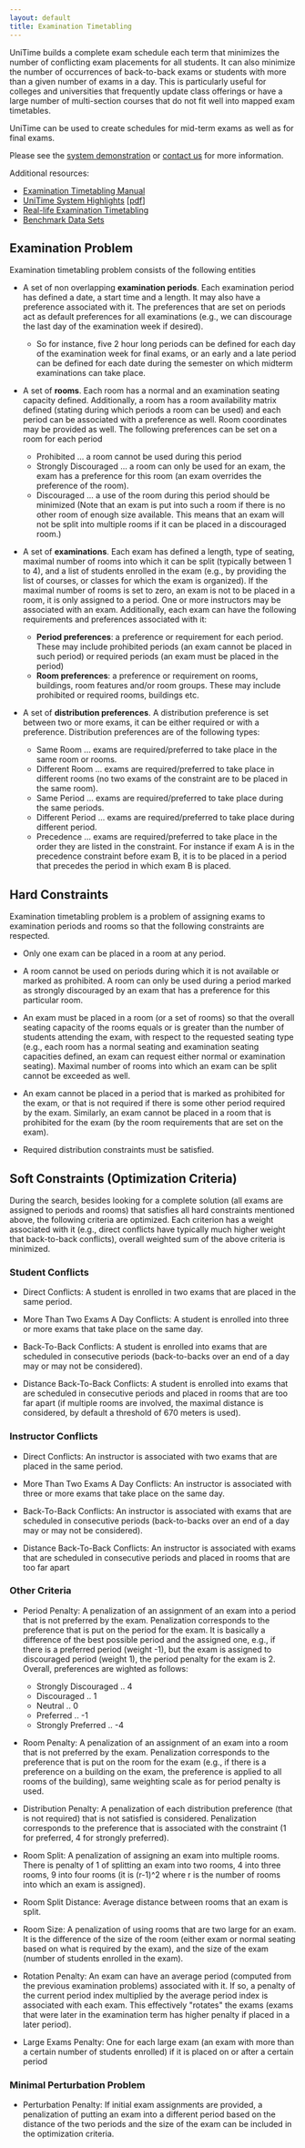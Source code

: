 ```yaml
---
layout: default
title: Examination Timetabling
---
```


UniTime builds a complete exam schedule each term that minimizes the number of conflicting exam placements for all students. It can also minimize the number of occurrences of back-to-back exams or students with more than a given number of exams in a day. This is particularly useful for colleges and universities that frequently update class offerings or have a large number of multi-section courses that do not fit well into mapped exam timetables.

UniTime can be used to create schedules for mid-term exams as well as for final exams.

Please see the [system demonstration](https://demo.unitime.org) or [contact us](mailto:support@unitime.org) for more information.

Additional resources:
* [Examination Timetabling Manual](manuals/examination-timetabling)
* [UniTime System Highlights](https://www.unitime.org/unitime_intro.php) [[pdf](https://www.unitime.org/present/unitime-highlights.pdf)]
* [Real-life Examination Timetabling](https://www.unitime.org/papers/mista13.pdf)
* [Benchmark Data Sets](https://www.unitime.org/exam_datasets.php)

## Examination Problem

Examination timetabling problem consists of the following entities

* A set of non overlapping **examination periods**. Each examination period has defined a date, a start time and a length. It may also have a preference associated with it. The preferences that are set on periods act as default preferences for all examinations (e.g., we can discourage the last day of the examination week if desired).
	* So for instance, five 2 hour long periods can be defined for each day of the examination week for final exams, or an early and a late period can be defined for each date during the semester on which midterm examinations can take place.

* A set of **rooms**. Each room has a normal and an examination seating capacity defined. Additionally, a room has a room availability matrix defined (stating during which periods a room can be used) and each period can be associated with a preference as well. Room coordinates may be provided as well. The following preferences can be set on a room for each period
	* Prohibited ... a room cannot be used during this period
	* Strongly Discouraged ... a room can only be used for an exam, the exam has a preference for this room (an exam overrides the preference of the room).
	* Discouraged ... a use of the room during this period should be minimized (Note that an exam is put into such a room if there is no other room of enough size available. This means that an exam will not be split into multiple rooms if it can be placed in a discouraged room.)

* A set of **examinations**. Each exam has defined a length, type of seating, maximal number of rooms into which it can be split (typically between 1 to 4), and a list of students enrolled in the exam (e.g., by providing the list of courses, or classes for which the exam is organized). If the maximal number of rooms is set to zero, an exam is not to be placed in a room, it is only assigned to a period. One or more instructors may be associated with an exam. Additionally, each exam can have the following requirements and preferences associated with it:
	* **Period preferences**: a preference or requirement for each period. These may include prohibited periods (an exam cannot be placed in such period) or required periods (an exam must be placed in the period)
	* **Room preferences**: a preference or requirement on rooms, buildings, room features and/or room groups. These may include prohibited or required rooms, buildings etc.

* A set of **distribution preferences**. A distribution preference is set between two or more exams, it can be either required or with a preference. Distribution preferences are of the following types:
	* Same Room ... exams are required/preferred to take place in the same room or rooms.
	* Different Room ... exams are required/preferred to take place in different rooms (no two exams of the constraint are to be placed in the same room).
	* Same Period ... exams are required/preferred to take place during the same periods.
	* Different Period ... exams are required/preferred to take place during different period.
	* Precedence ... exams are required/preferred to take place in the order they are listed in the constraint. For instance if exam A is in the precedence constraint before exam B, it is to be placed in a period that precedes the period in which exam B is placed.

## Hard Constraints

Examination timetabling problem is a problem of assigning exams to examination periods and rooms so that the following constraints are respected.

* Only one exam can be placed in a room at any period.

* A room cannot be used on periods during which it is not available or marked as prohibited. A room can only be used during a period marked as strongly discouraged by an exam that has a preference for this particular room.

* An exam must be placed in a room (or a set of rooms) so that the overall seating capacity of the rooms equals or is greater than the number of students attending the exam, with respect to the requested seating type (e.g., each room has a normal seating and examination seating capacities defined, an exam can request either normal or examination seating). Maximal number of rooms into which an exam can be split cannot be exceeded as well.

* An exam cannot be placed in a period that is marked as prohibited for the exam, or that is not required if there is some other period required by the exam. Similarly, an exam cannot be placed in a room that is prohibited for the exam (by the room requirements that are set on the exam).

* Required distribution constraints must be satisfied.

## Soft Constraints (Optimization Criteria)

During the search, besides looking for a complete solution (all exams are assigned to periods and rooms) that satisfies all hard constraints mentioned above, the following criteria are optimized. Each criterion has a weight associated with it (e.g., direct conflicts have typically much higher weight that back-to-back conflicts), overall weighted sum of the above criteria is minimized.

### Student Conflicts

* Direct Conflicts: A student is enrolled in two exams that are placed in the same period.

* More Than Two Exams A Day Conflicts: A student is enrolled into three or more exams that take place on the same day.

* Back-To-Back Conflicts: A student is enrolled into exams that are scheduled in consecutive periods (back-to-backs over an end of a day may or may not be considered).

* Distance Back-To-Back Conflicts: A student is enrolled into exams that are scheduled in consecutive periods and placed in rooms that are too far apart (if multiple rooms are involved, the maximal distance is considered, by default a threshold of 670 meters is used).

### Instructor Conflicts

* Direct Conflicts: An instructor is associated with two exams that are placed in the same period.

* More Than Two Exams A Day Conflicts: An instructor is associated with three or more exams that take place on the same day.

* Back-To-Back Conflicts: An instructor is associated with exams that are scheduled in consecutive periods (back-to-backs over an end of a day may or may not be considered).

* Distance Back-To-Back Conflicts: An instructor is associated with exams that are scheduled in consecutive periods and placed in rooms that are too far apart

### Other Criteria

* Period Penalty: A penalization of an assignment of an exam into a period that is not preferred by the exam. Penalization corresponds to the preference that is put on the period for the exam. It is basically a difference of the best possible period and the assigned one, e.g., if there is a preferred period (weight -1), but the exam is assigned to discouraged period (weight 1), the period penalty for the exam is 2. Overall, preferences are wighted as follows:
	* Strongly Discouraged .. 4
	* Discouraged .. 1
	* Neutral .. 0
	* Preferred .. -1
	* Strongly Preferred .. -4

* Room Penalty: A penalization of an assignment of an exam into a room that is not preferred by the exam. Penalization corresponds to the preference that is put on the room for the exam (e.g., if there is a preference on a building on the exam, the preference is applied to all rooms of the building), same weighting scale as for period penalty is used.

* Distribution Penalty: A penalization of each distribution preference (that is not required) that is not satisfied is considered. Penalization corresponds to the preference that is associated with the constraint (1 for preferred, 4 for strongly preferred).

* Room Split: A penalization of assigning an exam into multiple rooms. There is penalty of 1 of splitting an exam into two rooms, 4 into three rooms, 9 into four rooms (it is (r-1)^2 where r is the number of rooms into which an exam is assigned).

* Room Split Distance: Average distance between rooms that an exam is split.

* Room Size: A penalization of using rooms that are two large for an exam. It is the difference of the size of the room (either exam or normal seating based on what is required by the exam), and the size of the exam (number of students enrolled in the exam).

* Rotation Penalty: An exam can have an average period (computed from the previous examination problems) associated with it. If so, a penalty of the current period index multiplied by the average period index is associated with each exam. This effectively "rotates" the exams (exams that were later in the examination term has higher penalty if placed in a later period).

* Large Exams Penalty: One for each large exam (an exam with more than a certain number of students enrolled) if it is placed on or after a certain period

### Minimal Perturbation Problem

* Perturbation Penalty: If initial exam assignments are provided, a penalization of putting an exam into a different period based on the distance of the two periods and the size of the exam can be included in the optimization criteria.
